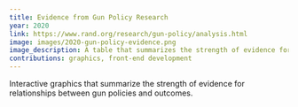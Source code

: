 ```yaml
---
title: Evidence from Gun Policy Research
year: 2020
link: https://www.rand.org/research/gun-policy/analysis.html
image: images/2020-gun-policy-evidence.png
image_description: A table that summarizes the strength of evidence for how gun policies affect outcomes.
contributions: graphics, front-end development
---
```


Interactive graphics that summarize the strength of evidence for relationships between gun policies and outcomes.